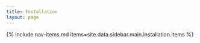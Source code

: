 ```yaml
---
title: Installation
layout: page
---
```


{% include nav-items.md items=site.data.sidebar.main.installation.items %}
